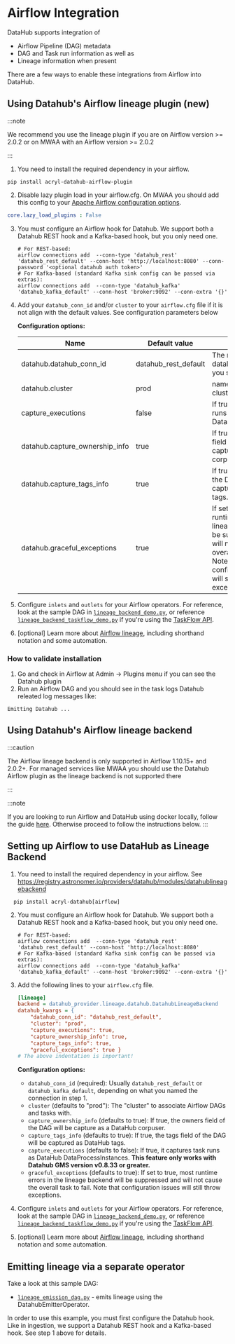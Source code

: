 # Airflow Integration

DataHub supports integration of

- Airflow Pipeline (DAG) metadata
- DAG and Task run information as well as
- Lineage information when present

There are a few ways to enable these integrations from Airflow into DataHub.

## Using Datahub's Airflow lineage plugin (new)

:::note

We recommend you use the lineage plugin if you are on Airflow version >= 2.0.2 or on MWAA with an Airflow version >= 2.0.2

:::

1. You need to install the required dependency in your airflow.

  ```shell
  pip install acryl-datahub-airflow-plugin
  ```

2. Disable lazy plugin load in your airflow.cfg.
   On MWAA you should add this config to your [Apache Airflow configuration options](https://docs.aws.amazon.com/mwaa/latest/userguide/configuring-env-variables.html#configuring-2.0-airflow-override).

  ```yaml
  core.lazy_load_plugins : False
  ```

3. You must configure an Airflow hook for Datahub. We support both a Datahub REST hook and a Kafka-based hook, but you only need one.

   ```shell
   # For REST-based:
   airflow connections add  --conn-type 'datahub_rest' 'datahub_rest_default' --conn-host 'http://localhost:8080' --conn-password '<optional datahub auth token>'
   # For Kafka-based (standard Kafka sink config can be passed via extras):
   airflow connections add  --conn-type 'datahub_kafka' 'datahub_kafka_default' --conn-host 'broker:9092' --conn-extra '{}'
   ```

4. Add your `datahub_conn_id` and/or `cluster` to your `airflow.cfg` file if it is not align with the default values. See configuration parameters below

    **Configuration options:**

    |Name   | Default value   | Description   |
    |---|---|---|
    | datahub.datahub_conn_id | datahub_rest_default  | The name of the datahub connection you set in step 1.  |
    | datahub.cluster |  prod | name of the airflow cluster  |
    | capture_executions | false | If true, it captures task runs as DataHub DataProcessInstances.  |
    | datahub.capture_ownership_info | true  |  If true, the owners field of the DAG will be capture as a DataHub corpuser.   |
    | datahub.capture_tags_info  | true   | If true, the tags field of the DAG will be captured as DataHub tags.  |
    | datahub.graceful_exceptions  | true  | If set to true, most runtime errors in the lineage backend will be suppressed and will not cause the overall task to fail. Note that configuration issues will still throw exceptions.|

5. Configure `inlets` and `outlets` for your Airflow operators. For reference, look at the sample DAG in [`lineage_backend_demo.py`](../../metadata-ingestion/src/datahub_provider/example_dags/lineage_backend_demo.py), or reference [`lineage_backend_taskflow_demo.py`](../../metadata-ingestion/src/datahub_provider/example_dags/lineage_backend_taskflow_demo.py) if you're using the [TaskFlow API](https://airflow.apache.org/docs/apache-airflow/stable/concepts/taskflow.html).
6. [optional] Learn more about [Airflow lineage](https://airflow.apache.org/docs/apache-airflow/stable/lineage.html), including shorthand notation and some automation.

### How to validate installation

  1. Go and check in Airflow at Admin -> Plugins menu if you can see the Datahub plugin
  2. Run an Airflow DAG and you should see in the task logs Datahub releated log messages like:

  ```
  Emitting Datahub ...
  ```

## Using Datahub's Airflow lineage backend

:::caution

The Airflow lineage backend is only supported in Airflow 1.10.15+ and 2.0.2+.
For managed services like MWAA you should use the Datahub Airflow plugin as the lineage backend is not supported there

:::

:::note

If you are looking to run Airflow and DataHub using docker locally, follow the guide [here](../../docker/airflow/local_airflow.md). Otherwise proceed to follow the instructions below.
:::

## Setting up Airflow to use DataHub as Lineage Backend

1. You need to install the required dependency in your airflow. See <https://registry.astronomer.io/providers/datahub/modules/datahublineagebackend>

```shell
  pip install acryl-datahub[airflow]
```

2. You must configure an Airflow hook for Datahub. We support both a Datahub REST hook and a Kafka-based hook, but you only need one.

   ```shell
   # For REST-based:
   airflow connections add  --conn-type 'datahub_rest' 'datahub_rest_default' --conn-host 'http://localhost:8080'
   # For Kafka-based (standard Kafka sink config can be passed via extras):
   airflow connections add  --conn-type 'datahub_kafka' 'datahub_kafka_default' --conn-host 'broker:9092' --conn-extra '{}'
   ```

3. Add the following lines to your `airflow.cfg` file.

   ```ini
   [lineage]
   backend = datahub_provider.lineage.datahub.DatahubLineageBackend
   datahub_kwargs = {
       "datahub_conn_id": "datahub_rest_default",
       "cluster": "prod",
       "capture_executions": true,
       "capture_ownership_info": true,
       "capture_tags_info": true,
       "graceful_exceptions": true }
   # The above indentation is important!
   ```

   **Configuration options:**
   - `datahub_conn_id` (required): Usually `datahub_rest_default` or `datahub_kafka_default`, depending on what you named the connection in step 1.
   - `cluster` (defaults to "prod"): The "cluster" to associate Airflow DAGs and tasks with.
   - `capture_ownership_info` (defaults to true): If true, the owners field of the DAG will be capture as a DataHub corpuser.
   - `capture_tags_info` (defaults to true): If true, the tags field of the DAG will be captured as DataHub tags.
   - `capture_executions` (defaults to false): If true, it captures task runs as DataHub DataProcessInstances. **This feature only works with Datahub GMS version v0.8.33 or greater.**
   - `graceful_exceptions` (defaults to true): If set to true, most runtime errors in the lineage backend will be suppressed and will not cause the overall task to fail. Note that configuration issues will still throw exceptions.
4. Configure `inlets` and `outlets` for your Airflow operators. For reference, look at the sample DAG in [`lineage_backend_demo.py`](../../metadata-ingestion/src/datahub_provider/example_dags/lineage_backend_demo.py), or reference [`lineage_backend_taskflow_demo.py`](../../metadata-ingestion/src/datahub_provider/example_dags/lineage_backend_taskflow_demo.py) if you're using the [TaskFlow API](https://airflow.apache.org/docs/apache-airflow/stable/concepts/taskflow.html).
5. [optional] Learn more about [Airflow lineage](https://airflow.apache.org/docs/apache-airflow/stable/lineage.html), including shorthand notation and some automation.

## Emitting lineage via a separate operator

Take a look at this sample DAG:

- [`lineage_emission_dag.py`](../../metadata-ingestion/src/datahub_provider/example_dags/lineage_emission_dag.py) - emits lineage using the DatahubEmitterOperator.

In order to use this example, you must first configure the Datahub hook. Like in ingestion, we support a Datahub REST hook and a Kafka-based hook. See step 1 above for details.
